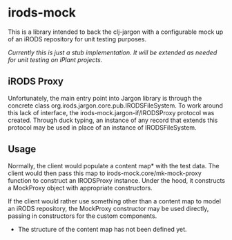 # irods-mock

This is a library intended to back the clj-jargon with a configurable mock up of
an iRODS repository for unit testing purposes.

_Currently this is just a stub implementation.  It will be extended as needed 
for unit testing on iPlant projects._


## iRODS Proxy

Unfortunately, the main entry point into Jargon library is through the concrete
class org.irods.jargon.core.pub.IRODSFileSystem.  To work around this lack of
interface, the irods-mock.jargon-if/IRODSProxy protocol was created.  Through 
duck typing, an instance of any record that extends this protocol may be used in 
place of an instance of IRODSFileSystem.


## Usage

Normally, the client would populate a content map* with the test data.  The 
client would then pass this map to irods-mock.core/mk-mock-proxy function to
construct an IRODSProxy instance.  Under the hood, it constructs a MockProxy
object with appropriate constructors.

If the client would rather use something other than a content map to model an
iRODS repository, the MockProxy constructor may be used directly, passing in
constructors for the custom components.

* The structure of the content map has not been defined yet.
